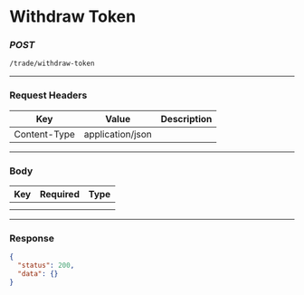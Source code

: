 # Withdraw Token

### _POST_

```bash
/trade/withdraw-token
```

---

### Request Headers

| Key          | Value            | Description |
| ------------ | ---------------- | ----------- |
| Content-Type | application/json |             |

---

### Body

| Key | Required | Type |
| --- | -------- | ---- |
|     |          |      |
|     |          |      |

---

### Response

```json
{
  "status": 200,
  "data": {}
}
```
